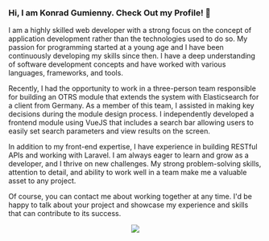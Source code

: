 ### Hi, I am Konrad Gumienny. Check Out my Profile! 👋

I am a highly skilled web developer with a strong focus on the concept of application development rather than the technologies used to do so. My passion for programming started at a young age and I have been continuously developing my skills since then. I have a deep understanding of software development concepts and have worked with various languages, frameworks, and tools.

 Recently, I had the opportunity to work in a three-person team responsible for building an OTRS module that extends the system with Elasticsearch for a client from Germany. As a member of this team, I assisted in making key decisions during the module design process. I independently developed a frontend module using VueJS that includes a search bar allowing users to easily set search parameters and view results on the screen.

 In addition to my front-end expertise, I have experience in building RESTful APIs and working with Laravel. I am always eager to learn and grow as a developer, and I thrive on new challenges. My strong problem-solving skills, attention to detail, and ability to work well in a team make me a valuable asset to any project.

 Of course, you can contact me about working together at any time. I'd be happy to talk about your project and showcase my experience and skills that can contribute to its success.


<p align="center">
 <img src="https://github.com/GonePerf/GonePerf/assets/48027911/849c1c7d-a6a7-4f53-b20e-7b744381bc84](https://github.com/GonePerf/GonePerf/assets/48027911/bf4852de-2d2a-450d-a1a9-6559b3c0594e" />
</p>
<!--
**GonePerf/GonePerf** is a ✨ _special_ ✨ repository because its `README.md` (this file) appears on your GitHub profile.

Here are some ideas to get you started:

- 🔭 I’m currently working on ...
- 🌱 I’m currently learning ...
- 👯 I’m looking to collaborate on ...
- 🤔 I’m looking for help with ...
- 💬 Ask me about ...
- 📫 How to reach me: ...
- 😄 Pronouns: ...
- ⚡ Fun fact: ...
-->
